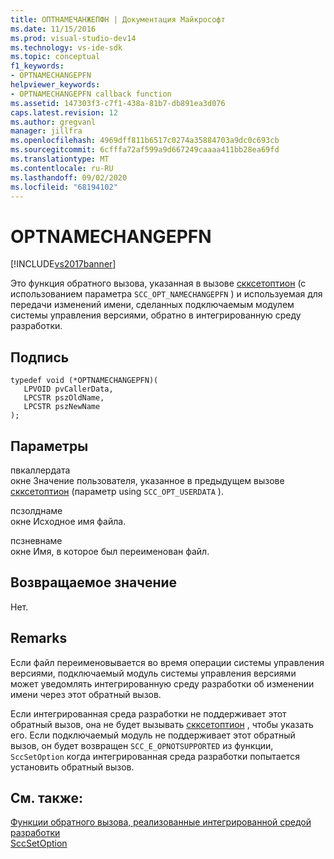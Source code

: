 ```yaml
---
title: ОПТНАМЕЧАНЖЕПФН | Документация Майкрософт
ms.date: 11/15/2016
ms.prod: visual-studio-dev14
ms.technology: vs-ide-sdk
ms.topic: conceptual
f1_keywords:
- OPTNAMECHANGEPFN
helpviewer_keywords:
- OPTNAMECHANGEPFN callback function
ms.assetid: 147303f3-c7f1-438a-81b7-db891ea3d076
caps.latest.revision: 12
ms.author: gregvanl
manager: jillfra
ms.openlocfilehash: 4969dff811b6517c0274a35884703a9dc0c693cb
ms.sourcegitcommit: 6cfffa72af599a9d667249caaaa411bb28ea69fd
ms.translationtype: MT
ms.contentlocale: ru-RU
ms.lasthandoff: 09/02/2020
ms.locfileid: "68194102"
---
```

# <a name="optnamechangepfn"></a>OPTNAMECHANGEPFN
[!INCLUDE[vs2017banner](../includes/vs2017banner.md)]

Это функция обратного вызова, указанная в вызове [скксетоптион](../extensibility/sccsetoption-function.md) (с использованием параметра `SCC_OPT_NAMECHANGEPFN` ) и используемая для передачи изменений имени, сделанных подключаемым модулем системы управления версиями, обратно в интегрированную среду разработки.  
  
## <a name="signature"></a>Подпись  
  
```cpp#  
typedef void (*OPTNAMECHANGEPFN)(  
   LPVOID pvCallerData,  
   LPCSTR pszOldName,  
   LPCSTR pszNewName  
);  
```  
  
## <a name="parameters"></a>Параметры  
 пвкаллердата  
 окне Значение пользователя, указанное в предыдущем вызове [скксетоптион](../extensibility/sccsetoption-function.md) (параметр using `SCC_OPT_USERDATA` ).  
  
 псзолднаме  
 окне Исходное имя файла.  
  
 псзневнаме  
 окне Имя, в которое был переименован файл.  
  
## <a name="return-value"></a>Возвращаемое значение  
 Нет.  
  
## <a name="remarks"></a>Remarks  
 Если файл переименовывается во время операции системы управления версиями, подключаемый модуль системы управления версиями может уведомлять интегрированную среду разработки об изменении имени через этот обратный вызов.  
  
 Если интегрированная среда разработки не поддерживает этот обратный вызов, она не будет вызывать [скксетоптион](../extensibility/sccsetoption-function.md) , чтобы указать его. Если подключаемый модуль не поддерживает этот обратный вызов, он будет возвращен `SCC_E_OPNOTSUPPORTED` из функции, `SccSetOption` когда интегрированная среда разработки попытается установить обратный вызов.  
  
## <a name="see-also"></a>См. также:  
 [Функции обратного вызова, реализованные интегрированной средой разработки](../extensibility/callback-functions-implemented-by-the-ide.md)   
 [SccSetOption](../extensibility/sccsetoption-function.md)
